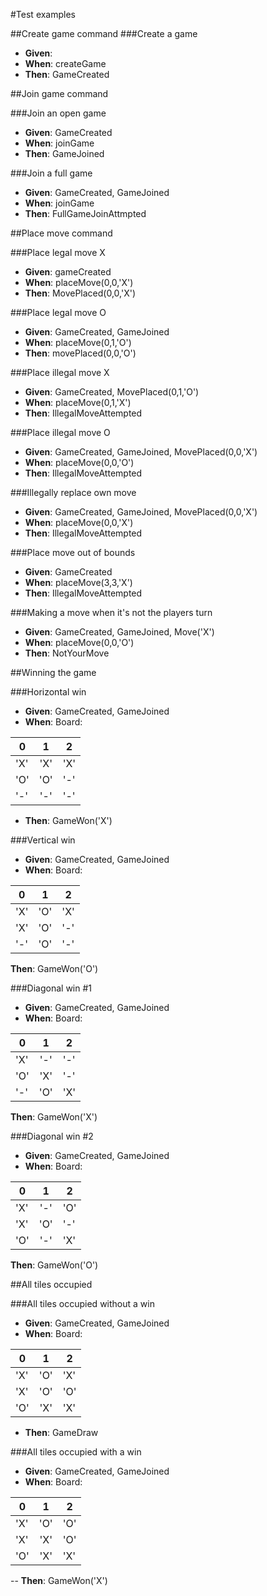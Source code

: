 #Test examples

##Create game command
###Create a game
- **Given**:
- **When**: createGame
- **Then**: GameCreated

##Join game command

###Join an open game
- **Given**: GameCreated
- **When**: joinGame
- **Then**: GameJoined

###Join a full game
- **Given**: GameCreated, GameJoined
- **When**: joinGame
- **Then**: FullGameJoinAttmpted

##Place move command

###Place legal move X
- **Given**: gameCreated
- **When**: placeMove(0,0,'X')
- **Then**: MovePlaced(0,0,'X')

###Place legal move O
- **Given**: GameCreated, GameJoined
- **When**: placeMove(0,1,'O')
- **Then**: movePlaced(0,0,'O')

###Place illegal move X
- **Given**: GameCreated, MovePlaced(0,1,'O')
- **When**: placeMove(0,1,'X')
- **Then**: IllegalMoveAttempted

###Place illegal move O
- **Given**: GameCreated, GameJoined, MovePlaced(0,0,'X')
- **When**: placeMove(0,0,'O')
- **Then**: IllegalMoveAttempted

###Illegally replace own move
- **Given**: GameCreated, GameJoined, MovePlaced(0,0,'X')
- **When**: placeMove(0,0,'X')
- **Then**: IllegalMoveAttempted

###Place move out of bounds
- **Given**: GameCreated
- **When**: placeMove(3,3,'X')
- **Then**: IllegalMoveAttempted

###Making a move when it's not the players turn
- **Given**: GameCreated, GameJoined, Move('X')
- **When**: placeMove(0,0,'O')
- **Then**: NotYourMove

##Winning the game

###Horizontal win
- **Given**: GameCreated, GameJoined
- **When**: Board:

| 0 | 1 | 2 |
| --- |:---:| --- | 
|'X'|'X'|'X'|
|'O'|'O'|'-'|
|'-'|'-'|'-'|
            
- **Then**: GameWon('X')

###Vertical win
- **Given**: GameCreated, GameJoined
- **When**: Board:

| 0 | 1 | 2 |
| --- |:---:| --- |
|'X'|'O'|'X'|
|'X'|'O'|'-'|
|'-'|'O'|'-'|

**Then**: GameWon('O')

###Diagonal win #1
- **Given**: GameCreated, GameJoined
- **When**: Board:

| 0 | 1 | 2 |
| --- |:---:| --- |
|'X'|'-'|'-'|
|'O'|'X'|'-'|
|'-'|'O'|'X'|

**Then**: GameWon('X')

###Diagonal win #2
- **Given**: GameCreated, GameJoined
- **When**: Board:

| 0 | 1 | 2 |
| --- |:---:| --- |
|'X'|'-'|'O'|
|'X'|'O'|'-'|
|'O'|'-'|'X'|

**Then**: GameWon('O')

##All tiles occupied

###All tiles occupied without a win
- **Given**: GameCreated, GameJoined
- **When**: Board:

| 0 | 1 | 2 |
| --- |:---:| --- |
|'X'|'O'|'X'|
|'X'|'O'|'O'|
|'O'|'X'|'X'|

- **Then**: GameDraw

###All tiles occupied with a win
- **Given**: GameCreated, GameJoined
- **When**: Board:

| 0 | 1 | 2 |
| --- |:---:| --- |
|'X'|'O'|'O'|
|'X'|'X'|'O'|
|'O'|'X'|'X'|

-- **Then**: GameWon('X')
